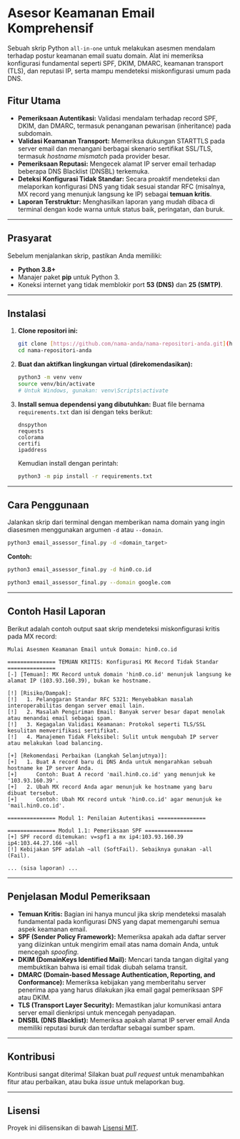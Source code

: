 # Asesor Keamanan Email Komprehensif

Sebuah skrip Python `all-in-one` untuk melakukan asesmen mendalam terhadap postur keamanan email suatu domain. Alat ini memeriksa konfigurasi fundamental seperti SPF, DKIM, DMARC, keamanan transport (TLS), dan reputasi IP, serta mampu mendeteksi miskonfigurasi umum pada DNS.

## Fitur Utama

-   **Pemeriksaan Autentikasi:** Validasi mendalam terhadap record SPF, DKIM, dan DMARC, termasuk penanganan pewarisan (inheritance) pada subdomain.
-   **Validasi Keamanan Transport:** Memeriksa dukungan STARTTLS pada server email dan menangani berbagai skenario sertifikat SSL/TLS, termasuk *hostname mismatch* pada provider besar.
-   **Pemeriksaan Reputasi:** Mengecek alamat IP server email terhadap beberapa DNS Blacklist (DNSBL) terkemuka.
-   **Deteksi Konfigurasi Tidak Standar:** Secara proaktif mendeteksi dan melaporkan konfigurasi DNS yang tidak sesuai standar RFC (misalnya, MX record yang menunjuk langsung ke IP) sebagai **temuan kritis**.
-   **Laporan Terstruktur:** Menghasilkan laporan yang mudah dibaca di terminal dengan kode warna untuk status baik, peringatan, dan buruk.

---

## Prasyarat

Sebelum menjalankan skrip, pastikan Anda memiliki:

-   **Python 3.8+**
-   Manajer paket **pip** untuk Python 3.
-   Koneksi internet yang tidak memblokir port **53 (DNS)** dan **25 (SMTP)**.

---

## Instalasi

1.  **Clone repositori ini:**
    ```bash
    git clone [https://github.com/nama-anda/nama-repositori-anda.git](https://github.com/nama-anda/nama-repositori-anda.git)
    cd nama-repositori-anda
    ```

2.  **Buat dan aktifkan lingkungan virtual (direkomendasikan):**
    ```bash
    python3 -m venv venv
    source venv/bin/activate
    # Untuk Windows, gunakan: venv\Scripts\activate
    ```

3.  **Install semua dependensi yang dibutuhkan:**
    Buat file bernama `requirements.txt` dan isi dengan teks berikut:
    ```
    dnspython
    requests
    colorama
    certifi
    ipaddress
    ```
    Kemudian install dengan perintah:
    ```bash
    python3 -m pip install -r requirements.txt
    ```

---

## Cara Penggunaan

Jalankan skrip dari terminal dengan memberikan nama domain yang ingin diasesmen menggunakan argumen `-d` atau `--domain`.

```bash
python3 email_assessor_final.py -d <domain_target>
```

**Contoh:**
```bash
python3 email_assessor_final.py -d hin0.co.id
```
```bash
python3 email_assessor_final.py --domain google.com
```

---

## Contoh Hasil Laporan

Berikut adalah contoh output saat skrip mendeteksi miskonfigurasi kritis pada MX record:

```
Mulai Asesmen Keamanan Email untuk Domain: hin0.co.id

=============== TEMUAN KRITIS: Konfigurasi MX Record Tidak Standar ===============
[-] [Temuan]: MX Record untuk domain 'hin0.co.id' menunjuk langsung ke alamat IP (103.93.160.39), bukan ke hostname.

[!] [Risiko/Dampak]:
[!]   1. Pelanggaran Standar RFC 5321: Menyebabkan masalah interoperabilitas dengan server email lain.
[!]   2. Masalah Pengiriman Email: Banyak server besar dapat menolak atau menandai email sebagai spam.
[!]   3. Kegagalan Validasi Keamanan: Protokol seperti TLS/SSL kesulitan memverifikasi sertifikat.
[!]   4. Manajemen Tidak Fleksibel: Sulit untuk mengubah IP server atau melakukan load balancing.

[+] [Rekomendasi Perbaikan (Langkah Selanjutnya)]:
[+]   1. Buat A record baru di DNS Anda untuk mengarahkan sebuah hostname ke IP server Anda.
[+]      Contoh: Buat A record 'mail.hin0.co.id' yang menunjuk ke '103.93.160.39'.
[+]   2. Ubah MX record Anda agar menunjuk ke hostname yang baru dibuat tersebut.
[+]      Contoh: Ubah MX record untuk 'hin0.co.id' agar menunjuk ke 'mail.hin0.co.id'.

=============== Modul 1: Penilaian Autentikasi ===============

=============== Modul 1.1: Pemeriksaan SPF ===============
[+] SPF record ditemukan: v=spf1 a mx ip4:103.93.160.39 ip4:103.44.27.166 ~all
[!] Kebijakan SPF adalah ~all (SoftFail). Sebaiknya gunakan -all (Fail).

... (sisa laporan) ...
```

---

## Penjelasan Modul Pemeriksaan

-   **Temuan Kritis:** Bagian ini hanya muncul jika skrip mendeteksi masalah fundamental pada konfigurasi DNS yang dapat memengaruhi semua aspek keamanan email.
-   **SPF (Sender Policy Framework):** Memeriksa apakah ada daftar server yang diizinkan untuk mengirim email atas nama domain Anda, untuk mencegah *spoofing*.
-   **DKIM (DomainKeys Identified Mail):** Mencari tanda tangan digital yang membuktikan bahwa isi email tidak diubah selama transit.
-   **DMARC (Domain-based Message Authentication, Reporting, and Conformance):** Memeriksa kebijakan yang memberitahu server penerima apa yang harus dilakukan jika email gagal pemeriksaan SPF atau DKIM.
-   **TLS (Transport Layer Security):** Memastikan jalur komunikasi antara server email dienkripsi untuk mencegah penyadapan.
-   **DNSBL (DNS Blacklist):** Memeriksa apakah alamat IP server email Anda memiliki reputasi buruk dan terdaftar sebagai sumber spam.

---

## Kontribusi

Kontribusi sangat diterima! Silakan buat *pull request* untuk menambahkan fitur atau perbaikan, atau buka *issue* untuk melaporkan bug.

---

## Lisensi

Proyek ini dilisensikan di bawah [Lisensi MIT](LICENSE).
